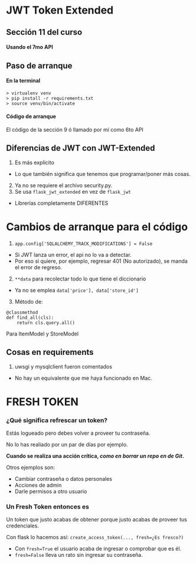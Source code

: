 # JWT Token Extended
## Sección 11 del curso
#### Usando el 7mo API

## Paso de arranque
#### En la terminal
```
> virtualenv venv
> pip install -r requirements.txt
> source venv/bin/activate
```

#### Código de arranque
El código de la sección 9 ó llamado por mí como 6to API

## Diferencias de JWT con JWT-Extended
1. Es más explícito
  - Lo que también significa que tenemos que programar/poner más cosas.
2. Ya no se requiere el archivo security.py.
3. Se usa ```flask_jwt_extended``` en vez de ```flask_jwt```
  - Librerías completamente DIFERENTES


# Cambios de arranque para el código
1. ```app.config['SQLALCHEMY_TRACK_MODIFICATIONS'] = False```
  - Si JWT lanza un error, el api no lo va a detectar.
  - Por eso si quiere, por ejemplo, regresar 401 (No autorizado), se manda el error de regreso.
2. ```**data``` para recolectar todo lo que tiene el diccionario
  - Ya no se emplea ```data['price'], data['store_id']```
3. Método de:
  ```
  @classmethod
  def find_all(cls):
      return cls.query.all()
  ```
  Para ItemModel y StoreModel

## Cosas en requirements
1. uwsgi y mysqlclient fueron comentados
  - No hay un equivalente que me haya funcionado en Mac.

# FRESH TOKEN
### ¿Qué significa refrescar un token?
Estás logueado pero debes volver a proveer tu contraseña.

No lo has realiado por un par de días por ejemplo.

**Cuando se realiza una acción crítica, _como en borrar un repo en de Git_.**

Otros ejemplos son:
 - Cambiar contraseña o datos personales
 - Acciones de admin
 - Darle permisos a otro usuario

### Un Fresh Token entonces es
Un token que justo acabas de obtener porque justo acabas de proveer tus credenciales.

Con flask lo hacemos así: ```create_access_token(..., fresh=¿Es fresco?)```
- Con ```fresh=True``` el usuario acaba de ingresar o comprobar que es él.
- ```fresh=False``` lleva un rato sin ingresar su contraseña.
